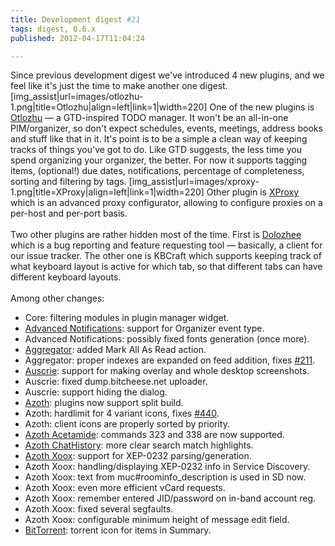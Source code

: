 ```yaml
---
title: Development digest #21
tags: digest, 0.6.x
published: 2012-04-17T11:04:24

---
```


Since previous development digest we've introduced 4 new plugins, and we
feel like it's just the time to make another one digest.
\[img\_assist|url=images/otlozhu-1.png|title=Otlozhu|align=left|link=1|width=220\]
One of the new plugins is [Otlozhu](/plugins-otlozhu) — a GTD-inspired
TODO manager. It won't be an all-in-one PIM/organizer, so don't expect
schedules, events, meetings, address books and stuff like that in it.
It's point is to be a simple a clean way of keeping tracks of things
you've got to do. Like GTD suggests, the less time you spend organizing
your organizer, the better. For now it supports tagging items,
(optional!) due dates, notifications, percentage of completeness,
sorting and filtering by tags.
\[img\_assist|url=images/xproxy-1.png|title=XProxy|align=left|link=1|width=220\]
Other plugin is [XProxy](/plugins-xproxy) which is an advanced proxy
configurator, allowing to configure proxies on a per-host and per-port
basis.\
\
Two other plugins are rather hidden most of the time. First is
[Dolozhee](/plugins-dolozhee) which is a bug reporting and feature
requesting tool — basically, a client for our issue tracker. The other
one is KBCraft which supports keeping track of what keyboard layout is
active for which tab, so that different tabs can have different keyboard
layouts.\
\
Among other changes:

-   Core: filtering modules in plugin manager widget.
-   [Advanced Notifications](/plugins-advancednotifications): support
    for Organizer event type.
-   Advanced Notifications: possibly fixed fonts generation (once more).
-   [Aggregator](/plugins-aggregator): added Mark All As Read action.
-   Aggregator: proper indexes are expanded on feed addition, fixes
    [\#211](http://dev.leechcraft.org/issues/211).
-   [Auscrie](/plugins-auscrie): support for making overlay and whole
    desktop screenshots.
-   Auscrie: fixed dump.bitcheese.net uploader.
-   Auscrie: support hiding the dialog.
-   [Azoth](/plugins-azoth): plugins now support split build.
-   Azoth: hardlimit for 4 variant icons, fixes
    [\#440](http://dev.leechcraft.org/issues/440).
-   Azoth: client icons are properly sorted by priority.
-   [Azoth Acetamide](/plugins-azoth-acetamide): commands 323 and 338
    are now supported.
-   [Azoth ChatHistory](/plugins-azoth-chathistory): more clear search
    match highlights.
-   [Azoth Xoox](/plugins-azoth-xoox): support for
    XEP-0232 parsing/generation.
-   Azoth Xoox: handling/displaying XEP-0232 info in Service Discovery.
-   Azoth Xoox: text from muc\#roominfo\_description is used in SD now.
-   Azoth Xoox: even more efficient vCard requests.
-   Azoth Xoox: remember entered JID/password on in-band account reg.
-   Azoth Xoox: fixed several segfaults.
-   Azoth Xoox: configurable minimum height of message edit field.
-   [BitTorrent](/plugins-aggregator): torrent icon for items
    in Summary.